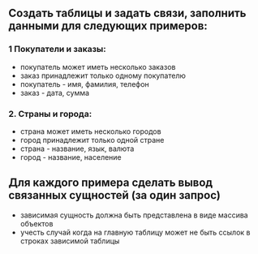 ## Создать таблицы и задать связи, заполнить данными для следующих примеров:

### 1 Покупатели и заказы:
 - покупатель может иметь несколько заказов
 - заказ принадлежит только одному покупателю
 - покупатель - имя, фамилия, телефон
 - заказ - дата, сумма

### 2. Страны и города:
 - страна может иметь несколько городов
 - город принадлежит только одной стране
 - страна - название, язык, валюта
 - город - название, население

## Для каждого примера сделать вывод связанных сущностей (за один запрос)
- зависимая сущность должна быть представлена в виде массива объектов
- учесть случай когда на главную таблицу может не быть ссылок в строках зависимой таблицы
